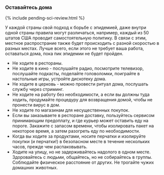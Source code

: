 ### Оставайтесь дома

{% include pending-sci-review.html %}

У каждой страны свой подход к борьбе с эпидемией, даже внутри одной страны правила могут различаться, например, каждый из 50 штатов США проводит самостоятельную политику. В связи с этим, местное распространие также будет происходить с разной скоростью в разных местах. Лучше всего,  если этого не требует ваша работа, оставаться дома, пока пик эпидемии не будет пройден. 

- Не ходите в рестораны.
- Не ходите в кино - послушайте радио, посмотрите телевизор, послушайте подкасты, поделайте головоломки, поиграйте в настольные игры, устройте дискотеку дома.
- Не ходите в церковь - можно провести ритуал дома, послушать службу через стриминг.
- Не ходите на работу без необходимости, а если вы должны туда ходить, продумайте процедуру для возвращения домой, чтобы не пронести вирус в дом.
- Не ходите по магазинам для несущественных покупок.
- Если вы заказываете в ресторане доставку, пользуйтесь сервисом принимающим предоплату, и где курьер может оставить еду на пороге. Закажите с запасом времени, чтобы изолировать пакет на некоторое время, а затем разогреть еду по необходимости.
- Когда вы ходите за продуктами, носите перчатки и изолируйте покупки (и перчатки!) в безопасном месте в течение нескольких часов, прежде чем распаковывать.
- Ходите на улицу, но не задерживайтесь надолого в одном месте. Здоровайтесь с людьми, общайтесь, но не собирайтесь в группы. Соблюдайте  физическое расстояние от других. Не трогайте чужих домашних животных.
